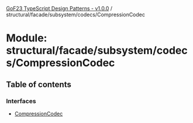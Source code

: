 [GoF23 TypeScript Design Patterns - v1.0.0](../README.md) / structural/facade/subsystem/codecs/CompressionCodec

# Module: structural/facade/subsystem/codecs/CompressionCodec

## Table of contents

### Interfaces

- [CompressionCodec](../interfaces/structural_facade_subsystem_codecs_CompressionCodec.CompressionCodec.md)
